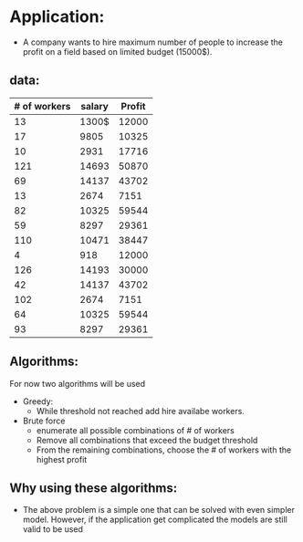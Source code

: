 # Application:

- A company wants to hire maximum number of people to increase the profit on a field based on limited budget (15000$).

## data:
| # of workers  | salary | Profit |
| ------------- | ------------- | ------------- |
| 13  | 1300$ | 12000  |
| 17  | 9805 | 10325  |
| 10  | 2931 | 17716  |
| 121  | 14693 | 50870  |
| 69  | 14137 | 43702  |
| 13  | 2674 | 7151  |
| 82  | 10325 | 59544  |
| 59  | 8297 | 29361  |
| 110  | 10471 | 38447  |
| 4  | 918 | 12000  |
| 126  | 14193 | 30000  |
| 42  | 14137 | 43702  |
| 102  | 2674 | 7151  |
| 64  | 10325 | 59544  |
| 93  | 8297 | 29361  |

## Algorithms:
For now two algorithms will be used 
- Greedy:
  - While threshold not reached add hire availabe workers.
- Brute force
  - enumerate all possible combinations of # of workers
  - Remove all combinations that exceed the budget threshold
  - From the remaining combinations, choose the # of workers with the highest profit

## Why using these algorithms:
- The above problem is a simple one that can be solved with even simpler model. However, if the application get complicated the models are still valid to be used
